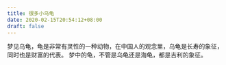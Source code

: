 ```yaml
---
title: 很多小乌龟
date: 2020-02-15T20:54:12+08:00
draft: false
---
```


梦见乌龟，龟是非常有灵性的一种动物，在中国人的观念里，乌龟是长寿的象征，同时也是财富的代表。
梦中的龟，不管是乌龟还是海龟，都是吉利的象征。
